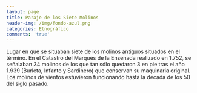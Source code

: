 ```yaml
---
layout: page
title: Paraje de los Siete Molinos
header-img: /img/fondo-azul.png
categories: Etnográfico
comments: 'true'
---
```



Lugar en que se situaban siete de los molinos antiguos situados en el término. En el Catastro del Marqués de la Ensenada realizado en 1.752, se señalaban 34 molinos de los que tan sólo quedaron 3 en pie tras el año 1.939 (Burleta, Infanto y Sardinero) que conservan su maquinaria original. Los molinos de vientos estuvieron funcionando hasta la década de los 50 del siglo pasado. 

<div class="photos">
</div>
